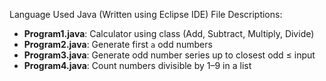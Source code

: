  Language Used
Java (Written using Eclipse IDE)
File Descriptions:
- **Program1.java**: Calculator using class (Add, Subtract, Multiply, Divide)
- **Program2.java**: Generate first `a` odd numbers
- **Program3.java**: Generate odd number series up to closest odd ≤ input
- **Program4.java**: Count numbers divisible by 1–9 in a list
